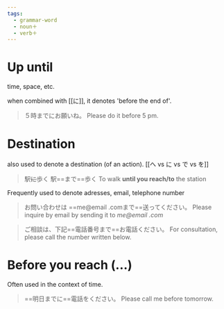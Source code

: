 ```yaml
---
tags:
  - grammar-word
  - noun＋
  - verb＋
---
```

# Up until
time, space, etc.

when combined with [[に]], it denotes 'before the end of'.
>５時までにお願いね。
>Please do it before 5 pm.
# Destination
also used to denote a destination (of an action).
[[へ vs に vs で vs を]]
>駅~~に~~歩く
>駅==まで==歩く
>To walk **until you reach/to** the station

Frequently used to denote adresses, email, telephone number
>お問い合わせは ==me@email .comまで==送ってください。
>Please inquire by email by sending it to *me@email .com*

>ご相談は、下記==電話番号まで==お電話ください。
>For consultation, please call the number written below.

# Before you reach (...)
Often used in the context of time.
>==明日までに==電話をください。
>Please call me before tomorrow.